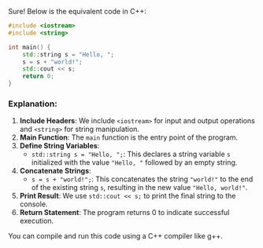 Sure! Below is the equivalent code in C++:

```cpp
#include <iostream>
#include <string>

int main() {
    std::string s = "Hello, ";
    s = s + "world!";
    std::cout << s;
    return 0;
}
```

### Explanation:
1. **Include Headers**: We include `<iostream>` for input and output operations and `<string>` for string manipulation.
2. **Main Function**: The `main` function is the entry point of the program.
3. **Define String Variables**:
   - `std::string s = "Hello, ";`: This declares a string variable `s` initialized with the value `"Hello, "` followed by an empty string.
4. **Concatenate Strings**:
   - `s = s + "world!";`: This concatenates the string `"world!"` to the end of the existing string `s`, resulting in the new value `"Hello, world!"`.
5. **Print Result**: We use `std::cout << s;` to print the final string to the console.
6. **Return Statement**: The program returns 0 to indicate successful execution.

You can compile and run this code using a C++ compiler like g++.
